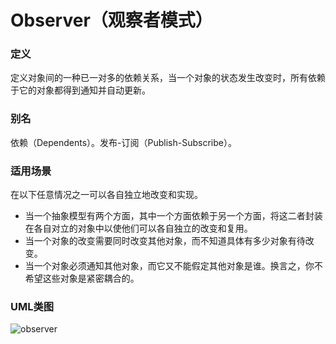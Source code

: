 # Observer（观察者模式）

### 定义
定义对象间的一种已一对多的依赖关系，当一个对象的状态发生改变时，所有依赖于它的对象都得到通知并自动更新。

### 别名
依赖（Dependents）。发布-订阅（Publish-Subscribe）。

### 适用场景
在以下任意情况之一可以各自独立地改变和实现。
* 当一个抽象模型有两个方面，其中一个方面依赖于另一个方面，将这二者封装在各自对立的对象中以使他们可以各自独立的改变和复用。
* 当一个对象的改变需要同时改变其他对象，而不知道具体有多少对象有待改变。
* 当一个对象必须通知其他对象，而它又不能假定其他对象是谁。换言之，你不希望这些对象是紧密耦合的。

### UML类图
![observer](http://ohtd7tndv.bkt.clouddn.com/observer.png)